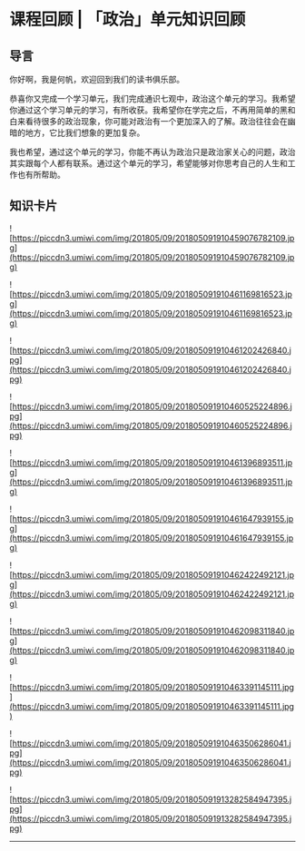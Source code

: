 # 课程回顾 | 「政治」单元知识回顾

## 导言

你好啊，我是何帆，欢迎回到我们的读书俱乐部。

恭喜你又完成一个学习单元，我们完成通识七观中，政治这个单元的学习。我希望你通过这个学习单元的学习，有所收获。我希望你在学完之后，不再用简单的黑和白来看待很多的政治现象，你可能对政治有一个更加深入的了解。政治往往会在幽暗的地方，它比我们想象的更加复杂。

我也希望，通过这个单元的学习，你能不再认为政治只是政治家关心的问题，政治其实跟每个人都有联系。通过这个单元的学习，希望能够对你思考自己的人生和工作也有所帮助。

## 知识卡片

![https://piccdn3.umiwi.com/img/201805/09/201805091910459076782109.jpg](https://piccdn3.umiwi.com/img/201805/09/201805091910459076782109.jpg)

![https://piccdn3.umiwi.com/img/201805/09/201805091910461169816523.jpg](https://piccdn3.umiwi.com/img/201805/09/201805091910461169816523.jpg)

![https://piccdn3.umiwi.com/img/201805/09/201805091910461202426840.jpg](https://piccdn3.umiwi.com/img/201805/09/201805091910461202426840.jpg)

![https://piccdn3.umiwi.com/img/201805/09/201805091910460525224896.jpg](https://piccdn3.umiwi.com/img/201805/09/201805091910460525224896.jpg)

![https://piccdn3.umiwi.com/img/201805/09/201805091910461396893511.jpg](https://piccdn3.umiwi.com/img/201805/09/201805091910461396893511.jpg)

![https://piccdn3.umiwi.com/img/201805/09/201805091910461647939155.jpg](https://piccdn3.umiwi.com/img/201805/09/201805091910461647939155.jpg)

![https://piccdn3.umiwi.com/img/201805/09/201805091910462422492121.jpg](https://piccdn3.umiwi.com/img/201805/09/201805091910462422492121.jpg)

![https://piccdn3.umiwi.com/img/201805/09/201805091910462098311840.jpg](https://piccdn3.umiwi.com/img/201805/09/201805091910462098311840.jpg)

![https://piccdn3.umiwi.com/img/201805/09/201805091910463391145111.jpg](https://piccdn3.umiwi.com/img/201805/09/201805091910463391145111.jpg)

![https://piccdn3.umiwi.com/img/201805/09/201805091910463506286041.jpg](https://piccdn3.umiwi.com/img/201805/09/201805091910463506286041.jpg)

![https://piccdn3.umiwi.com/img/201805/09/201805091913282584947395.jpg](https://piccdn3.umiwi.com/img/201805/09/201805091913282584947395.jpg)

---
